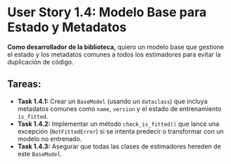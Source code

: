 
# User Story 1.4: Modelo Base para Estado y Metadatos

**Como desarrollador de la biblioteca,** quiero un modelo base que gestione el estado y los metadatos comunes a todos los estimadores para evitar la duplicación de código.

## Tareas:

- **Task 1.4.1:** Crear un `BaseModel` (usando un `dataclass`) que incluya metadatos comunes como `name`, `version` y el estado de entrenamiento `is_fitted`.
- **Task 1.4.2:** Implementar un método `check_is_fitted()` que lance una excepción (`NotFittedError`) si se intenta predecir o transformar con un modelo no entrenado.
- **Task 1.4.3:** Asegurar que todas las clases de estimadores hereden de este `BaseModel`.
